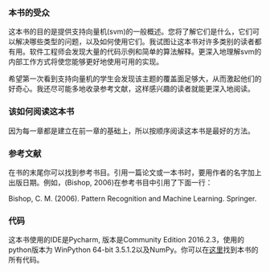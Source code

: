 ### 本书的受众

这本书的目的是提供支持向量机(svm)的一般概述。您将了解它们是什么，它们可以解决哪些类型的问题，以及如何使用它们。我试图让这本书对许多类别的读者都有用。软件工程师会发现大量的代码示例和简单的算法解释。更深入地理解svm的内部工作方式将使您能够更好地使用可用的实现。

希望第一次看到支持向量机的学生会发现该主题的覆盖面足够大，从而激起他们的好奇心。我还尽可能多地收录参考文献，这样感兴趣的读者就能更深入地阅读。

### 该如何阅读这本书

因为每一章都是建立在前一章的基础上，所以按顺序阅读这本书是最好的方法。

### 参考文献

在书的末尾你可以找到参考书目。引用一篇论文或一本书时，要用作者的名字加上出版日期。例如，(Bishop, 2006)在参考书目中引用了下面一行：

Bishop, C. M. (2006). Pattern Recognition and Machine Learning. Springer.

### 代码

这本书使用的IDE是Pycharm, 版本是Community Edition 2016.2.3，使用的python版本为 WinPython 64-bit 3.5.1.2以及NumPy。你可以在[这里](https://bitbucket.org/syncfusiontech/svm-succinctly)找到本书的所有代码。

